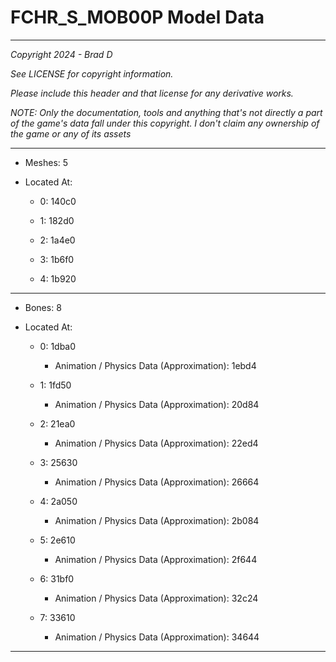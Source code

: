 # FCHR_S_MOB00P Model Data

---

*Copyright 2024 - Brad D*

*See LICENSE for copyright information.*

*Please include this header and that license for any derivative works.*

*NOTE: Only the documentation, tools and anything that's not directly a part of the game's data fall under this copyright. I don't claim any ownership of the game or any of its assets*

---

* Meshes: 5

* Located At:
  
  * 0: 140c0
  
  * 1: 182d0
  
  * 2: 1a4e0
  
  * 3: 1b6f0
  
  * 4: 1b920

---

* Bones: 8

* Located At:
  
  * 0: 1dba0
    
    * Animation / Physics Data (Approximation): 1ebd4
  
  * 1: 1fd50
    
    * Animation / Physics Data (Approximation): 20d84
  
  * 2: 21ea0
    
    * Animation / Physics Data (Approximation): 22ed4
  
  * 3: 25630
    
    * Animation / Physics Data (Approximation): 26664
  
  * 4: 2a050
    
    * Animation / Physics Data (Approximation): 2b084
  
  * 5: 2e610
    
    * Animation / Physics Data (Approximation): 2f644
  
  * 6: 31bf0
    
    * Animation / Physics Data (Approximation): 32c24
  
  * 7: 33610
    
    * Animation / Physics Data (Approximation): 34644

---
